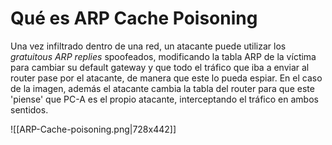 # Qué es ARP Cache Poisoning
Una vez infiltrado dentro de una red, un atacante puede utilizar los *gratuitous ARP replies* spoofeados, modificando la tabla ARP de la víctima para cambiar su default gateway y que todo el tráfico que iba a enviar al router pase por el atacante, de manera que este lo pueda espiar.
En el caso de la imagen, además el atacante cambia la tabla del router para que este 'piense' que PC-A es el propio atacante, interceptando el tráfico en ambos sentidos.

![[ARP-Cache-poisoning.png|728x442]]